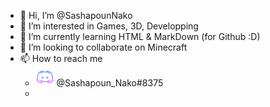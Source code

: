 - 👋 Hi, I’m @SashapounNako
- 👀 I’m interested in Games, 3D, Developping
- 🌱 I’m currently learning HTML & MarkDown (for Github :D)
- 💞️ I’m looking to collaborate on Minecraft
- 📫 How to reach me 
  - <img src="/images/discord-logo.png" alt="Discord Logo" width="30" height="30"/> @Sashapoun_Nako#8375
  - 
<!---
SashapounNako/SashapounNako is a ✨ special ✨ repository because its `README.md` (this file) appears on your GitHub profile.
You can click the Preview link to take a look at your changes.
--->
